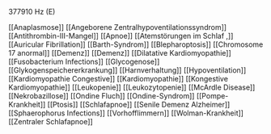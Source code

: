 377910 Hz (E)

[[Anaplasmose]]
[[Angeborene Zentralhypoventilationssyndrom]]
[[Antithrombin-III-Mangel]]
[[Apnoe]]
[[Atemstörungen im Schlaf ,]]
[[Auricular Fibrillation]]
[[Barth-Syndrom]]
[[Blepharoptosis]]
[[Chromosome 17 anormal]]
[[Demenz]]
[[Demenz]]
[[Dilatative Kardiomyopathie]]
[[Fusobacterium Infections]]
[[Glycogenose]]
[[Glykogenspeichererkrankung]]
[[Harnverhaltung]]
[[Hypoventilation]]
[[Kardiomyopathie Congestive]]
[[Kardiomyopathie]]
[[Kongestive Kardiomyopathie]]
[[Leukopenie]]
[[Leukozytopenie]]
[[McArdle Disease]]
[[Nekrobazillose]]
[[Ondine Fluch]]
[[Ondine-Syndrom]]
[[Pompe-Krankheit]]
[[Ptosis]]
[[Schlafapnoe]]
[[Senile Demenz Alzheimer]]
[[Sphaerophorus Infections]]
[[Vorhofflimmern]]
[[Wolman-Krankheit]]
[[Zentraler Schlafapnoe]]